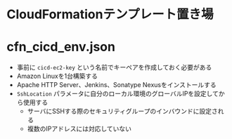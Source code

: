 CloudFormationテンプレート置き場
===

# cfn_cicd_env.json

- 事前に ```cicd-ec2-key``` という名前でキーペアを作成しておく必要がある
- Amazon Linuxを1台構築する
- Apache HTTP Server、Jenkins、Sonatype Nexusをインストールする
- ```SshLocation``` パラメータに自分のローカル環境のグローバルIPを設定してから使用する
  - サーバにSSHする際のセキュリティグループのインバウンドに設定される
  - 複数のIPアドレスには対応していない
